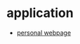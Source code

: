 # application

* [personal webpage](file:///C:/Users/WSC/OneDrive/%E6%A1%8C%E9%9D%A2/webpage/personal_web.htm)
